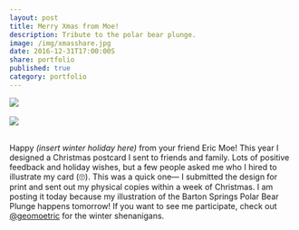 ```yaml
---
layout: post
title: Merry Xmas from Moe!
description: Tribute to the polar bear plunge.
image: /img/xmasshare.jpg
date: 2016-12-31T17:00:00S
share: portfolio 
published: true
category: portfolio
---
```


<img class="col three lazyload" src="{{ site.imgurl }}/img/xmas.jpg" data-action="zoom">
<div class="col three caption">
&nbsp;
</div>

<img class="col three lazyload" src="{{ site.imgurl }}/img/2016xmas.jpg" data-action="zoom">
<div class="col three caption">
&nbsp;
</div>


Happy *(insert winter holiday here)* from your friend Eric Moe! This year I designed a Christmas postcard I sent to friends and family. Lots of positive feedback and holiday wishes, but a few people asked me who I hired to illustrate my card (🙄). This was a quick one— I submitted the design for print and sent out my physical copies within a week of Christmas. I am posting it today because my illustration of the Barton Springs Polar Bear Plunge happens tomorrow! If you want to see me participate, check out [@geomoetric](/geomoetric/) for the winter shenanigans. 

